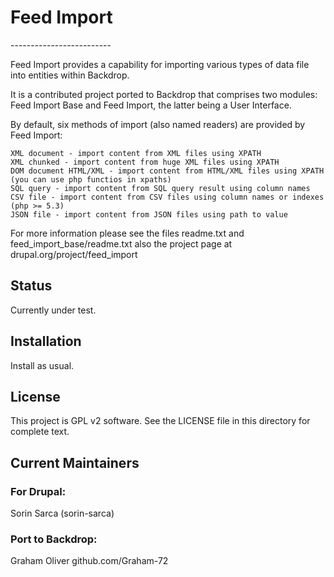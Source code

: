 <h1>Feed Import</h1>
-------------------------

Feed Import provides a capability for importing various types of data file 
into entities within Backdrop.

It is a contributed project ported to Backdrop that comprises two modules: 
Feed Import Base and Feed Import, the latter being a User Interface.

By default, six methods of import (also named readers) are provided by Feed Import:

    XML document - import content from XML files using XPATH
    XML chunked - import content from huge XML files using XPATH
    DOM document HTML/XML - import content from HTML/XML files using XPATH (you can use php functios in xpaths)
    SQL query - import content from SQL query result using column names
    CSV file - import content from CSV files using column names or indexes (php >= 5.3)
    JSON file - import content from JSON files using path to value


For more information please see the files readme.txt and feed_import_base/readme.txt
also the project page at drupal.org/project/feed_import

<h2>Status</h2>
Currently under test.

<h2>Installation</h2>

Install as usual.

<h2>License</h2>

This project is GPL v2 software. See the LICENSE file in this directory for complete text.
    
    
<h2>Current Maintainers</h2>

<h3>For Drupal:</h3>
<p>Sorin Sarca (sorin-sarca)</p>


<h3>Port to Backdrop:</h3>
Graham Oliver github.com/Graham-72


